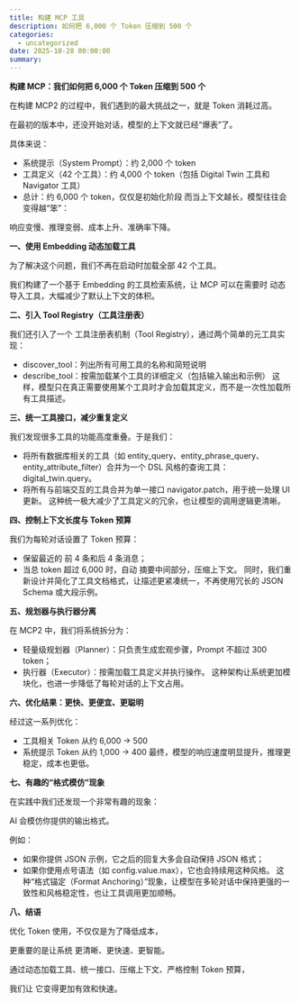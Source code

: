```yaml
---
title: 构建 MCP 工具
description: 如何把 6,000 个 Token 压缩到 500 个
categories:
  - uncategorized
date: 2025-10-28 00:00:00
summary: 
---
```




**构建 MCP：我们如何把 6,000 个 Token 压缩到 500 个**

在构建 MCP2 的过程中，我们遇到的最大挑战之一，就是 Token 消耗过高。

在最初的版本中，还没开始对话，模型的上下文就已经“爆表”了。

具体来说：

- 系统提示（System Prompt）：约 2,000 个 token
- 工具定义（42 个工具）：约 4,000 个 token（包括 Digital Twin 工具和 Navigator 工具）
- 总计：约 6,000 个 token，仅仅是初始化阶段
而当上下文越长，模型往往会变得越“笨”：

响应变慢、推理变弱、成本上升、准确率下降。

**一、使用 Embedding 动态加载工具**

为了解决这个问题，我们不再在启动时加载全部 42 个工具。

我们构建了一个基于 Embedding 的工具检索系统，让 MCP 可以在需要时 动态导入工具，大幅减少了默认上下文的体积。

**二、引入 Tool Registry（工具注册表）**

我们还引入了一个 工具注册表机制（Tool Registry），通过两个简单的元工具实现：

- discover_tool：列出所有可用工具的名称和简短说明
- describe_tool：按需加载某个工具的详细定义（包括输入输出和示例）
这样，模型只在真正需要使用某个工具时才会加载其定义，而不是一次性加载所有工具描述。

**三、统一工具接口，减少重复定义**

我们发现很多工具的功能高度重叠。于是我们：

- 将所有数据库相关的工具（如 entity_query、entity_phrase_query、entity_attribute_filter）合并为一个 DSL 风格的查询工具：digital_twin.query。
- 将所有与前端交互的工具合并为单一接口 navigator.patch，用于统一处理 UI 更新。
这种统一极大减少了工具定义的冗余，也让模型的调用逻辑更清晰。

**四、控制上下文长度与 Token 预算**

我们为每轮对话设置了 Token 预算：

- 保留最近的 前 4 条和后 4 条消息；
- 当总 token 超过 6,000 时，自动 摘要中间部分，压缩上下文。
同时，我们重新设计并简化了工具文档格式，让描述更紧凑统一，不再使用冗长的 JSON Schema 或大段示例。

**五、规划器与执行器分离**

在 MCP2 中，我们将系统拆分为：

- 轻量级规划器（Planner）：只负责生成宏观步骤，Prompt 不超过 300 token；
- 执行器（Executor）：按需加载工具定义并执行操作。
这种架构让系统更加模块化，也进一步降低了每轮对话的上下文占用。

**六、优化结果：更快、更便宜、更聪明**

经过这一系列优化：

- 工具相关 Token 从约 6,000 → 500
- 系统提示 Token 从约 1,000 → 400
最终，模型的响应速度明显提升，推理更稳定，成本也更低。

**七、有趣的“格式模仿”现象**

在实践中我们还发现一个非常有趣的现象：

AI 会模仿你提供的输出格式。

例如：

- 如果你提供 JSON 示例，它之后的回复大多会自动保持 JSON 格式；
- 如果你使用点号语法（如 config.value.max），它也会持续用这种风格。
这种“格式锚定（Format Anchoring）”现象，让模型在多轮对话中保持更强的一致性和风格稳定性，也让工具调用更加顺畅。

**八、结语**

优化 Token 使用，不仅仅是为了降低成本，

更重要的是让系统 更清晰、更快速、更智能。

通过动态加载工具、统一接口、压缩上下文、严格控制 Token 预算，

我们让 它变得更加有效和快速。




